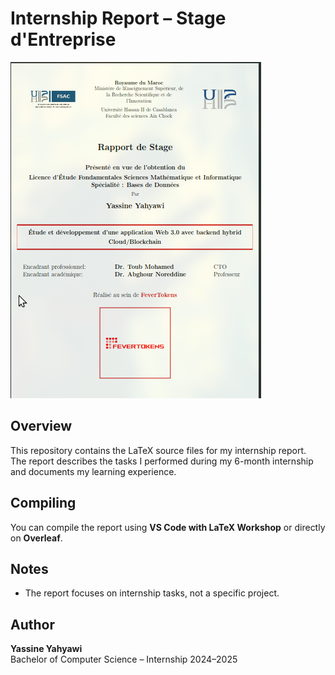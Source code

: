 # Internship Report – Stage d'Entreprise

![Cover Page](./images/cover_screenshot.png)

## Overview

This repository contains the LaTeX source files for my internship report.  
The report describes the tasks I performed during my 6-month internship and documents my learning experience.

## Compiling

You can compile the report using **VS Code with LaTeX Workshop** or directly on **Overleaf**.

## Notes

- The report focuses on internship tasks, not a specific project.

## Author

**Yassine Yahyawi**  
Bachelor of Computer Science – Internship 2024–2025
